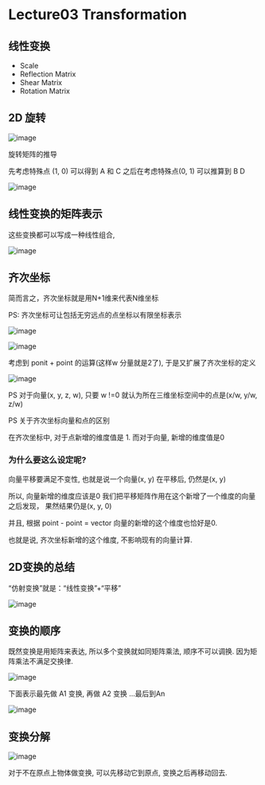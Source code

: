 
# Lecture03 Transformation
## 线性变换
- Scale
- Reflection Matrix
- Shear Matrix
- Rotation Matrix


## 2D 旋转

![image](https://raw.githubusercontent.com/lumixraku/NotesForGraphics/master/images/rotate2.jpg)

旋转矩阵的推导

先考虑特殊点 (1, 0)  可以得到 A 和 C   之后在考虑特殊点(0, 1) 可以推算到 B D

![image](https://raw.githubusercontent.com/lumixraku/NotesForGraphics/master/images/rotate1.jpg)


## 线性变换的矩阵表示

这些变换都可以写成一种线性组合,

![image](https://raw.githubusercontent.com/lumixraku/NotesForGraphics/master/images/transform.jpg)



## 齐次坐标

简而言之，齐次坐标就是用N+1维来代表N维坐标

PS: 齐次坐标可让包括无穷远点的点坐标以有限坐标表示

![image](https://raw.githubusercontent.com/lumixraku/NotesForGraphics/master/images/homo.jpg)

![image](https://raw.githubusercontent.com/lumixraku/NotesForGraphics/master/images/homo1.jpg)

考虑到 ponit + point 的运算(这样w 分量就是2了), 于是又扩展了齐次坐标的定义

![image](https://raw.githubusercontent.com/lumixraku/NotesForGraphics/master/images/homo2.jpg)


PS 对于向量(x, y, z, w), 只要 w !=0 就认为所在三维坐标空间中的点是(x/w, y/w, z/w)

PS 关于齐次坐标向量和点的区别

在齐次坐标中, 对于点新增的维度值是 1.  而对于向量, 新增的维度值是0

### 为什么要这么设定呢?
向量平移要满足不变性, 也就是说一个向量(x, y) 在平移后, 仍然是(x, y)

所以, 向量新增的维度应该是0  我们把平移矩阵作用在这个新增了一个维度的向量之后发现， 果然结果仍是(x, y, 0)

并且, 根据 point - point = vector 向量的新增的这个维度也恰好是0.

也就是说, 齐次坐标新增的这个维度, 不影响现有的向量计算.


## 2D变换的总结
“仿射变换”就是：“线性变换”+“平移”

![image](https://raw.githubusercontent.com/lumixraku/NotesForGraphics/master/images/transform3.jpg)

## 变换的顺序

既然变换是用矩阵来表达, 所以多个变换就如同矩阵乘法, 顺序不可以调换. 因为矩阵乘法不满足交换律.

![image](https://raw.githubusercontent.com/lumixraku/NotesForGraphics/master/images/transform2.jpg)


下面表示最先做 A1 变换, 再做 A2 变换  ...最后到An

![image](https://raw.githubusercontent.com/lumixraku/NotesForGraphics/master/images/transform4.jpg)

## 变换分解

![image](https://raw.githubusercontent.com/lumixraku/NotesForGraphics/master/images/transform5.jpg)

对于不在原点上物体做变换, 可以先移动它到原点, 变换之后再移动回去.